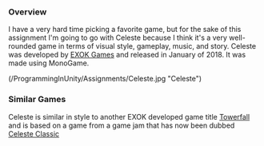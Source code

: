 
### Overview

I have a very hard time picking a favorite game, but for the sake of this assignment I'm going to go with Celeste because I think it's a very well-rounded game in terms of visual style, gameplay, music, and story. Celeste was developed by [EXOK Games](https://exok.com/games.html) and released in January of 2018. It was made using MonoGame.

(/ProgrammingInUnity/Assignments/Celeste.jpg "Celeste")


### Similar Games

Celeste is similar in style to another EXOK developed game title [Towerfall](https://exok.com/games/towerfall/) and is based on a game from a game jam that has now been dubbed [Celeste Classic](https://maddymakesgamesinc.itch.io/celesteclassic)
